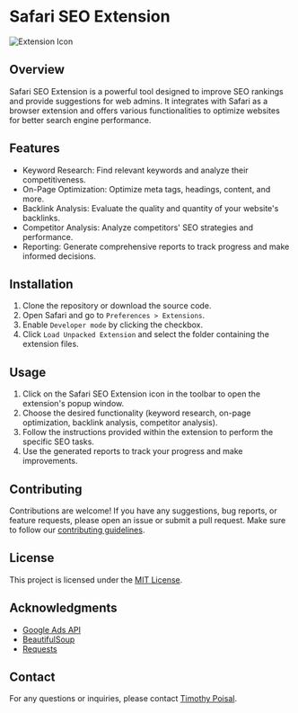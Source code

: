 # Safari SEO Extension

![Extension Icon](/icons/icon.png)

## Overview
Safari SEO Extension is a powerful tool designed to improve SEO rankings and provide suggestions for web admins. It integrates with Safari as a browser extension and offers various functionalities to optimize websites for better search engine performance.

## Features
- Keyword Research: Find relevant keywords and analyze their competitiveness.
- On-Page Optimization: Optimize meta tags, headings, content, and more.
- Backlink Analysis: Evaluate the quality and quantity of your website's backlinks.
- Competitor Analysis: Analyze competitors' SEO strategies and performance.
- Reporting: Generate comprehensive reports to track progress and make informed decisions.

## Installation
1. Clone the repository or download the source code.
2. Open Safari and go to `Preferences > Extensions`.
3. Enable `Developer mode` by clicking the checkbox.
4. Click `Load Unpacked Extension` and select the folder containing the extension files.

## Usage
1. Click on the Safari SEO Extension icon in the toolbar to open the extension's popup window.
2. Choose the desired functionality (keyword research, on-page optimization, backlink analysis, competitor analysis).
3. Follow the instructions provided within the extension to perform the specific SEO tasks.
4. Use the generated reports to track your progress and make improvements.

## Contributing
Contributions are welcome! If you have any suggestions, bug reports, or feature requests, please open an issue or submit a pull request. Make sure to follow our [contributing guidelines](CONTRIBUTING.md).

## License
This project is licensed under the [MIT License](LICENSE).

## Acknowledgments
- [Google Ads API](https://developers.google.com/google-ads/api/docs/start)
- [BeautifulSoup](https://www.crummy.com/software/BeautifulSoup/bs4/doc/)
- [Requests](https://requests.readthedocs.io/en/latest/)

## Contact
For any questions or inquiries, please contact [Timothy Poisal](mailto:tjpoisal@gmail.com).
